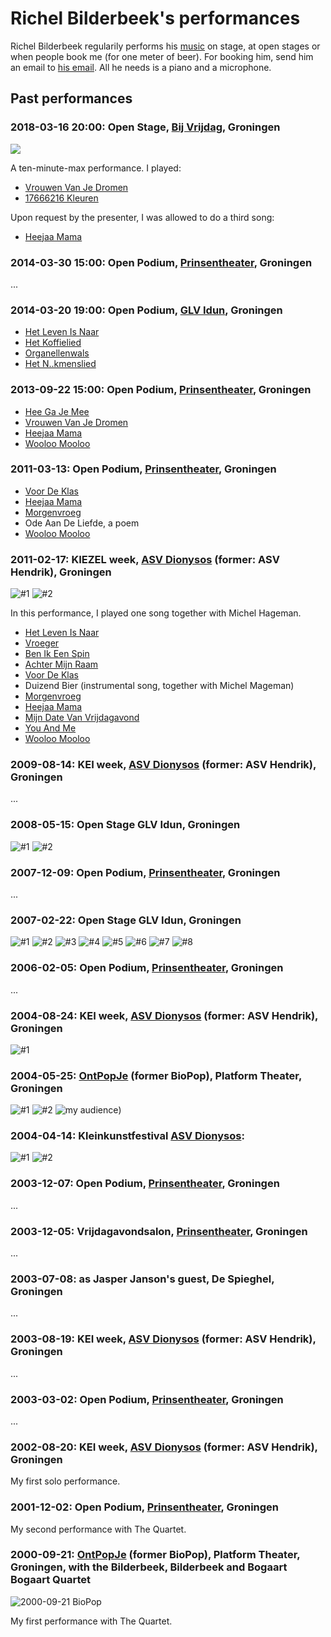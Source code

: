 # Richel Bilderbeek's performances

Richel Bilderbeek regularily performs 
his [music](https://github.com/richelbilderbeek/music)
on stage, at open stages or when people book me (for one meter of beer). 
For booking him, send him an email to 
[his email](http://richelbilderbeek.nl/Email.png). 
All he needs is a piano and a microphone.

## Past performances

### 2018-03-16 20:00: Open Stage, [Bij Vrijdag](https://www.bijvrijdag.nl), Groningen

![](20180316OpenPodium.png)

A ten-minute-max performance. I played:

 * [Vrouwen Van Je Dromen](https://github.com/richelbilderbeek/music/VrouwenVanJeDromen.md)
 * [17666216 Kleuren](https://github.com/richelbilderbeek/music/17666216Kleuren.md)

Upon request by the presenter, I was allowed to do a third song:

 * [Heejaa Mama](https://github.com/richelbilderbeek/music/HeejaaMama.md)

### 2014-03-30 15:00: Open Podium, [Prinsentheater](http://www.prinsentheater.nl/), Groningen

...

### 2014-03-20 19:00: Open Podium, [GLV Idun](http://www.glv-idun.nl/), Groningen

 * [Het Leven Is Naar](https://github.com/richelbilderbeek/music/HetLevenIsNaar.md)
 * [Het Koffielied](https://github.com/richelbilderbeek/music/HetKoffielied.md)
 * [Organellenwals](https://github.com/richelbilderbeek/music/Organellenwals.md)
 * [Het N..kmenslied](https://github.com/richelbilderbeek/music/HetNeukmenslied.md)

### 2013-09-22 15:00: Open Podium, [Prinsentheater](http://www.prinsentheater.nl/), Groningen

 * [Hee Ga Je Mee](https://github.com/richelbilderbeek/music/HeeGaJeMee.md)
 * [Vrouwen Van Je Dromen](https://github.com/richelbilderbeek/music/VrouwenVanJeDromen.md)
 * [Heejaa Mama](https://github.com/richelbilderbeek/music/HeejaaMama.md)
 * [Wooloo Mooloo](https://github.com/richelbilderbeek/music/WoolooMooloo.md)

### 2011-03-13: Open Podium, [Prinsentheater](http://www.prinsentheater.nl/), Groningen

 * [Voor De Klas](https://github.com/richelbilderbeek/music/VoorDeKlas.md)
 * [Heejaa Mama](https://github.com/richelbilderbeek/music/HeejaaMama.md)
 * [Morgenvroeg](https://github.com/richelbilderbeek/music/Morgenvroeg.md)
 * Ode Aan De Liefde, a poem
 * [Wooloo Mooloo](https://github.com/richelbilderbeek/music/WoolooMooloo.md)

### 2011-02-17: KIEZEL week, [ASV Dionysos](http://www.asvdionysos.nl/) (former: ASV Hendrik), Groningen

![#1](FotoDionysos20110217_1.jpg)
![#2](FotoDionysos20110217_2.jpg)

In this performance, I played one song together with Michel Hageman.

 * [Het Leven Is Naar](https://github.com/richelbilderbeek/music/HetLevenIsNaar.md)
 * [Vroeger](https://github.com/richelbilderbeek/music/Vroeger.md)
 * [Ben Ik Een Spin](https://github.com/richelbilderbeek/music/BenIkEenSpin.md)
 * [Achter Mijn Raam](https://github.com/richelbilderbeek/music/AchterMijnRaam.md)
 * [Voor De Klas](https://github.com/richelbilderbeek/music/VoorDeKlas.md)
 * Duizend Bier (instrumental song, together with Michel Mageman)
 * [Morgenvroeg](https://github.com/richelbilderbeek/music/Morgenvroeg.md)
 * [Heejaa Mama](https://github.com/richelbilderbeek/music/HeejaaMama.md)
 * [Mijn Date Van Vrijdagavond](https://github.com/richelbilderbeek/music/MijnDateVanVrijdagavond.md)
 * [You And Me](https://github.com/richelbilderbeek/music/YouAndMe.md)
 * [Wooloo Mooloo](https://github.com/richelbilderbeek/music/WoolooMooloo.md)

### 2009-08-14: KEI week, [ASV Dionysos](http://www.asvdionysos.nl/) (former: ASV Hendrik), Groningen

...

### 2008-05-15: Open Stage GLV Idun, Groningen

![#1](FotoOpenPodiumGlvIdun20080515_1.jpg)
![#2](FotoOpenPodiumGlvIdun20080515_2.jpg)

### 2007-12-09: Open Podium, [Prinsentheater](http://www.prinsentheater.nl/), Groningen

...

### 2007-02-22: Open Stage GLV Idun, Groningen

![#1](FotoOpenPodium2007_1.jpg) 
![#2](FotoOpenPodium2007_2.jpg)
![#3](FotoOpenPodium2007_3.jpg)
![#4](FotoOpenPodium2007_4.jpg)
![#5](FotoOpenPodium2007_5.jpg)
![#6](FotoOpenPodium2007_6.jpg)
![#7](FotoOpenPodium2007_7.jpg)
![#8](FotoOpenPodium2007_8.jpg)

### 2006-02-05: Open Podium, [Prinsentheater](http://www.prinsentheater.nl/), Groningen

...

### 2004-08-24: KEI week, [ASV Dionysos](http://www.asvdionysos.nl/) (former: ASV Hendrik), Groningen

![#1](FotoRichelkrijgttieten.jpg)

### 2004-05-25: [OntPopJe](http://www.glv-idun.nl/) (former BioPop), Platform Theater, Groningen

![#1](FotoOntpopje2004_1.jpg)
![#2](FotoOntpopje2004_4.jpg) 
![my audience](FotoOntpopje2004_PubliekTijdensAct.jpg))

### 2004-04-14: Kleinkunstfestival [ASV Dionysos](http://www.asvdionysos.nl/): 

![#1](Foto20040414_kleinkunst068.jpg)
![#2](Foto20040414_kleinkunst069.jpg)

### 2003-12-07: Open Podium, [Prinsentheater](http://www.prinsentheater.nl/), Groningen

...

### 2003-12-05: Vrijdagavondsalon, [Prinsentheater](http://www.prinsentheater.nl/), Groningen

...

### 2003-07-08: as Jasper Janson's guest, De Spieghel, Groningen

...

### 2003-08-19: KEI week, [ASV Dionysos](http://www.asvdionysos.nl/) (former: ASV Hendrik), Groningen

...

### 2003-03-02: Open Podium, [Prinsentheater](http://www.prinsentheater.nl/), Groningen

...

### 2002-08-20: KEI week, [ASV Dionysos](http://www.asvdionysos.nl/) (former: ASV Hendrik), Groningen

My first solo performance.

### 2001-12-02: Open Podium, [Prinsentheater](http://www.prinsentheater.nl/), Groningen

My second performance with The Quartet.

### 2000-09-21: [OntPopJe](http://www.glv-idun.nl/) (former BioPop), Platform Theater, Groningen, with the Bilderbeek, Bilderbeek and Bogaart Bogaart Quartet

![2000-09-21 BioPop](FotoBBBBQbiopop.jpg)

My first performance with The Quartet.
